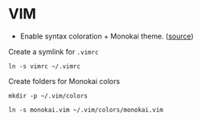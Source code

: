 # VIM

*   Enable syntax coloration + Monokai theme. ([source][1])

Create a symlink for ```.vimrc```

```ln -s vimrc ~/.vimrc```

Create folders for Monokai colors

```mkdir -p ~/.vim/colors```

```ln -s monokai.vim ~/.vim/colors/monokai.vim```

[1]: https://github.com/sickill/vim-monokai/
